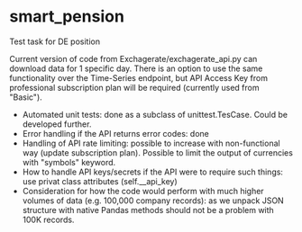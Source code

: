 # smart_pension
Test task for DE position

Current version of code from Exchagerate/exchagerate_api.py can download data for 1 specific day. There is an option to use the same functionality over the Time-Series endpoint, but API Access Key from professional subscription plan will be required (currently used from "Basic").

- Automated unit tests: done as a subclass of unittest.TesCase. Could be developed further.
- Error handling if the API returns error codes: done
- Handling of API rate limiting: possible to increase with non-functional way (update subscription plan). Possible to limit the output of currencies with "symbols" keyword.
- How to handle API keys/secrets if the API were to require such things: use privat class attributes (self.__api_key)
- Consideration for how the code would perform with much higher volumes of data (e.g. 100,000 company records): as we unpack JSON structure with native Pandas methods should not be a problem with 100K records. 
